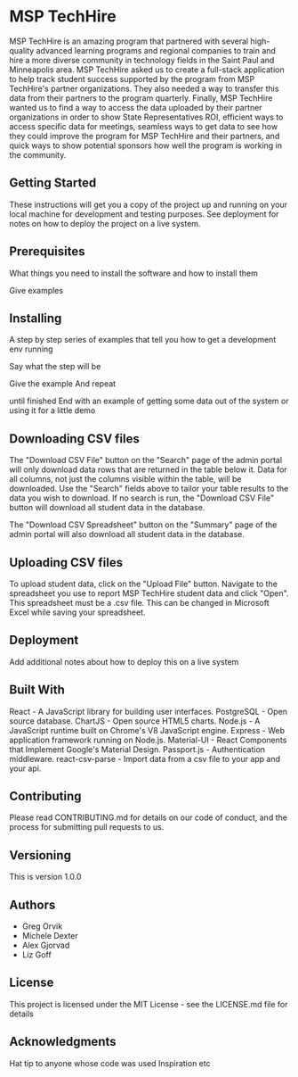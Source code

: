 # MSP TechHire

MSP TechHire is an amazing program that partnered with several high-quality advanced learning programs and regional companies to train and hire a more diverse community in technology fields in the Saint Paul and Minneapolis area. MSP TechHire asked us to create a full-stack application to help track student success supported by the program from MSP TechHire's partner organizations. They also needed a way to transfer this data from their partners to the program quarterly. Finally, MSP TechHire wanted us to find a way to access the data uploaded by their partner organizations in order to show State Representatives ROI, efficient ways to access specific data for meetings, seamless ways to get data to see how they could improve the program for MSP TechHire and their partners, and quick ways to show potential sponsors how well the program is working in the community.

## Getting Started
These instructions will get you a copy of the project up and running on your local machine for development and testing purposes. See deployment for notes on how to deploy the project on a live system.

## Prerequisites
What things you need to install the software and how to install them

Give examples

## Installing
A step by step series of examples that tell you how to get a development env running

Say what the step will be

Give the example
And repeat

until finished
End with an example of getting some data out of the system or using it for a little demo

## Downloading CSV files
The "Download CSV File" button on the "Search" page of the admin portal will only download data rows that are returned in the table below it. Data for all columns, not just the columns visible within the table, will be downloaded. Use the "Search" fields above to tailor your table results to the data you wish to download.  If no search is run, the "Download CSV File" button will download all student data in the database.

The "Download CSV Spreadsheet" button on the "Summary" page of the admin portal will also download all student data in the database.

## Uploading CSV files

To upload student data, click on the "Upload File" button. Navigate to the spreadsheet you use to report MSP TechHire student data and click "Open".  This spreadsheet must be a .csv file.  This can be changed in Microsoft Excel while saving your spreadsheet.

## Deployment
Add additional notes about how to deploy this on a live system

## Built With
React - A JavaScript library for building user interfaces.
PostgreSQL - Open source database.
ChartJS - Open source HTML5 charts.
Node.js - A JavaScript runtime built on Chrome's V8 JavaScript engine.
Express - Web application framework running on Node.js.
Material-UI - React Components that Implement Google's Material Design.
Passport.js - Authentication middleware.
react-csv-parse - Import data from a csv file to your app and your api.

## Contributing
Please read CONTRIBUTING.md for details on our code of conduct, and the process for submitting pull requests to us.

## Versioning
This is version 1.0.0

## Authors
* Greg Orvik
* Michele Dexter
* Alex Gjorvad
* Liz Goff

## License
This project is licensed under the MIT License - see the LICENSE.md file for details

## Acknowledgments
Hat tip to anyone whose code was used
Inspiration
etc

